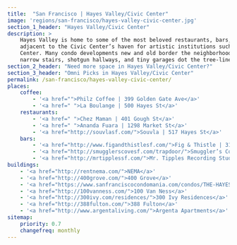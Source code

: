 ```yaml
---
title:  "San Francisco | Hayes Valley/Civic Center"
image: 'regions/san-francisco/hayes-valley-civic-center.jpg'
section_1_header: "Hayes Valley/Civic Center"
description: >
    Hayes Valley is home to some of the most beloved restaurants, bars, and shopping in the city of San Francisco, and is 
    adjacent to the Civic Center’s haven for artistic institutions such as the symphony, opera, ballet, and new SF Jazz 
    Center. Many condo developments new and old border the neighborhood, while old multi-level Victorians, complete with 
    narrow stairs, shotgun hallways, and tiny garages dot the tree-lined streets within. 
section_2_header: "Need more space in Hayes Valley/Civic Center?"
section_3_header: "Omni Picks in Hayes Valley/Civic Center"
permalink: /san-francisco/hayes-valley-civic-center/
places:
    coffee:
        - '<a href="">Philz Coffee | 399 Golden Gate Ave</a>'
        - '<a href=" ">La Boulange | 500 Hayes St</a>'
    restaurants:
        - '<a href=" ">Chez Maman | 401 Gough St</a>'
        - '<a href=" ">Ananda Fuara | 1298 Market St</a>'
        - '<a href="http://souvlasf.com/">Souvla | 517 Hayes St</a>'
    bars:
        - '<a href="http://www.figandthistlesf.com/">Fig & Thistle | 313 Ivy St</a>'
        - '<a href="http://smugglerscovesf.com/trapdoor/">Smuggler’s Cove | 650 Gough St</a>'
        - '<a href="http://mrtipplessf.com/">Mr. Tipples Recording Studio | 39 Fell St</a>'
buildings:
    - '<a href="http://rentnema.com/">NEMA</a>'
    - '<a href="http://400grove.com/">400 Grove</a>'
    - '<a href="https://www.sanfranciscocondomania.com/condos/THE-HAYES.php">The Hayes</a>'
    - '<a href="http://100vanness.com/">100 Van Ness</a>'
    - '<a href="http://300ivy.com/residences/">300 Ivy Residences</a>'
    - '<a href="http://388fulton.com/">388 Fulton</a>'
    - '<a href="http://www.argentaliving.com/">Argenta Apartments</a>'
sitemap:
    priority: 0.7
    changefreq: monthly
---
```


